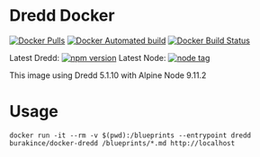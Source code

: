 # Dredd Docker

[![Docker Pulls](https://img.shields.io/docker/pulls/burakince/docker-dredd.svg)](https://hub.docker.com/r/burakince/docker-dredd/) [![Docker Automated build](https://img.shields.io/docker/automated/burakince/docker-dredd.svg)](https://hub.docker.com/r/burakince/docker-dredd/) [![Docker Build Status](https://img.shields.io/docker/build/burakince/docker-dredd.svg)](https://hub.docker.com/r/burakince/docker-dredd/)

Latest Dredd: [![npm version](https://badge.fury.io/js/dredd.svg)](https://www.npmjs.com/package/dredd)
Latest Node: [![node tag](https://img.shields.io/github/tag/nodejs/node.svg)](https://github.com/nodejs/node)

This image using Dredd 5.1.10 with Alpine Node 9.11.2

# Usage

```
docker run -it --rm -v $(pwd):/blueprints --entrypoint dredd burakince/docker-dredd /blueprints/*.md http://localhost
```
